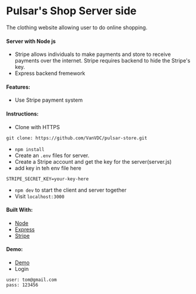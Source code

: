 # Pulsar's Shop Server side

The clothing website allowing user to do online shopping.

#### Server with Node js

- Stripe allows individuals to make payments and store to receive payments over the internet. Stripe requires backend to hide the Stripe's key.
- Express backend fremework

#### Features:

- Use Stripe payment system

#### Instructions:

- Clone with HTTPS

```
git clone: https://github.com/VanVDC/pulsar-store.git
```

- `npm install`
- Create an `.env` files for server.
- Create a Stripe account and get the key for the server(server.js)
- add key in teh env file here

```
STRIPE_SECRET_KEY=your-key-here
```

- `npm dev` to start the client and server together
- Visit `localhost:3000`

#### Built With:

- [Node](https://nodejs.org/en/)
- [Express](https://github.com/expressjs/express)
- [Stripe](https://github.com/stripe/stripe-node)

#### Demo:

- [Demo](pulsar-live.herokuapp.com/)
- Login

```
user: tom@gmail.com
pass: 123456
```
